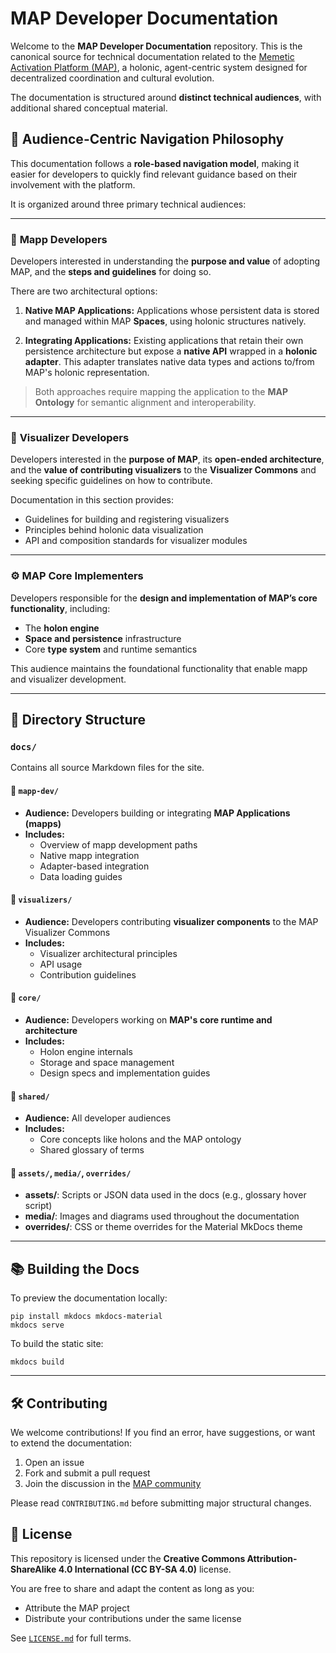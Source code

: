 # MAP Developer Documentation

Welcome to the **MAP Developer Documentation** repository. This is the canonical source for technical documentation related to the [Memetic Activation Platform (MAP)](https://map.foundation/), a holonic, agent-centric system designed for decentralized coordination and cultural evolution. 

The documentation is structured around **distinct technical audiences**, with additional shared conceptual material.

## 🧭 Audience-Centric Navigation Philosophy

This documentation follows a **role-based navigation model**, making it easier for developers to quickly find relevant guidance based on their involvement with the platform.

It is organized around three primary technical audiences:

---

### 🧱 **Mapp Developers**

Developers interested in understanding the **purpose and value** of adopting MAP, and the **steps and guidelines** for doing so.

There are two architectural options:

1. **Native MAP Applications:** Applications whose persistent data is stored and managed within MAP **Spaces**, using holonic structures natively.

2. **Integrating Applications:** Existing applications that retain their own persistence architecture but expose a **native API** wrapped in a **holonic adapter**. This adapter translates native data types and actions to/from MAP's holonic representation.

> Both approaches require mapping the application to the **MAP Ontology** for semantic alignment and interoperability.

---

### 🎨 **Visualizer Developers**

Developers interested in the **purpose of MAP**, its **open-ended architecture**, and the **value of contributing visualizers** to the **Visualizer Commons** and seeking specific guidelines on how to contribute.

Documentation in this section provides:

- Guidelines for building and registering visualizers
- Principles behind holonic data visualization
- API and composition standards for visualizer modules

---

### ⚙️ **MAP Core Implementers**

Developers responsible for the **design and implementation of MAP’s core functionality**, including:

- The **holon engine**
- **Space and persistence** infrastructure
- Core **type system** and runtime semantics

This audience maintains the foundational functionality that enable mapp and visualizer development.

---

## 📁 Directory Structure

### `docs/`

Contains all source Markdown files for the site.

#### 🔹 `mapp-dev/`
- **Audience:** Developers building or integrating **MAP Applications (mapps)**
- **Includes:**
    - Overview of mapp development paths
    - Native mapp integration
    - Adapter-based integration
    - Data loading guides

#### 🔹 `visualizers/`
- **Audience:** Developers contributing **visualizer components** to the MAP Visualizer Commons
- **Includes:**
    - Visualizer architectural principles
    - API usage
    - Contribution guidelines

#### 🔹 `core/`
- **Audience:** Developers working on **MAP's core runtime and architecture**
- **Includes:**
    - Holon engine internals
    - Storage and space management
    - Design specs and implementation guides

#### 🔹 `shared/`
- **Audience:** All developer audiences
- **Includes:**
    - Core concepts like holons and the MAP ontology
    - Shared glossary of terms

#### 🔹 `assets/`, `media/`, `overrides/`
- **assets/**: Scripts or JSON data used in the docs (e.g., glossary hover script)
- **media/**: Images and diagrams used throughout the documentation
- **overrides/**: CSS or theme overrides for the Material MkDocs theme

---

## 📚 Building the Docs

To preview the documentation locally:

    pip install mkdocs mkdocs-material
    mkdocs serve

To build the static site:

    mkdocs build

---

## 🛠️ Contributing

We welcome contributions! If you find an error, have suggestions, or want to extend the documentation:

1. Open an issue
2. Fork and submit a pull request
3. Join the discussion in the [MAP community](https://map.foundation/discord)

Please read `CONTRIBUTING.md` before submitting major structural changes.

## 🪪 License

This repository is licensed under the **Creative Commons Attribution-ShareAlike 4.0 International (CC BY-SA 4.0)** license.

You are free to share and adapt the content as long as you:

- Attribute the MAP project
- Distribute your contributions under the same license

See [`LICENSE.md`](LICENSE.md) for full terms.

